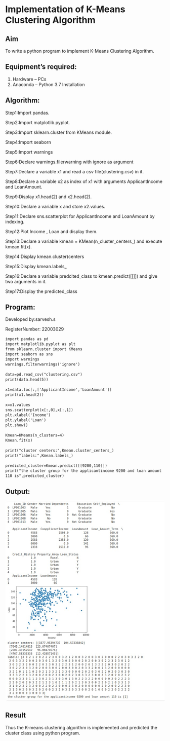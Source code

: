 # Implementation of K-Means Clustering Algorithm
## Aim
To write a python program to implement K-Means Clustering Algorithm.
## Equipment’s required:
1.	Hardware – PCs
2.	Anaconda – Python 3.7 Installation

## Algorithm:

Step1:Import pandas. 

Step2:Import matplotlib.pyplot.
 
 Step3:Import sklearn.cluster from KMeans module.
  
  Step4:Import seaborn 
  
  Step5:Import warnings 
  
  Step6:Declare warnings.filerwarning with ignore as argument 
  
  Step7:Declare a variable x1 and read a csv file(clustering.csv) in it. 
  
  Step8:Declare a variable x2 as index of x1 with arguments ApplicantIncome and LoanAmount. 
  
  Step9:Display x1.head(2) and x2.head(2). 
  
  Step10:Declare a variable x and store x2.values. 
  
  Step11:Declare sns.scatterplot for ApplicantIncome and LoanAmount by indexing. 
  
  Step12:Plot Income , Loan and display them.
   
  Step13:Declare a variable kmean = KMean(n_cluster_centers_) and execute kmean.fit(x).
    
  Step14:Display kmean.cluster)centers 
    
  Step15:Display kmean.labels_ 
    
  Step16:Declare a variable predcited_class to kmean.predict([[]]) and give two arguments in it. 
    
  Step17:Display the predicted_class

## Program:

Developed by:sarvesh.s

RegisterNumber: 22003029
```
import pandas as pd
import matplotlib.pyplot as plt
from sklearn.cluster import KMeans
import seaborn as sns
import warnings
warnings.filterwarnings('ignore')

data=pd.read_csv("clustering.csv")
print(data.head(5))

x1=data.loc[:,['ApplicantIncome','LoanAmount']]
print(x1.head(2))

x=x1.values
sns.scatterplot(x[:,0],x[:,1])
plt.xlabel('Income')
plt.ylabel('Loan')
plt.show()

Kmean=KMeans(n_clusters=4)
Kmean.fit(x)

print("cluster centers:",Kmean.cluster_centers_)
print("labels:",Kmean.labels_)

predicted_cluster=Kmean.predict([[9200,110]])
print("the cluster group for the applicantincome 9200 and loan amount 110 is",predicted_cluster)
```
## Output:
![ouput](./rag.jpeg)



## Result
Thus the K-means clustering algorithm is implemented and predicted the cluster class using python program.
